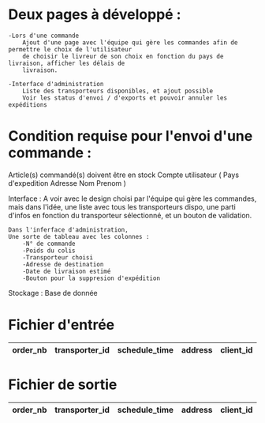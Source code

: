 # Deux pages à développé :
	-Lors d'une commande
		Ajout d'une page avec l'équipe qui gère les commandes afin de permettre le choix de l'utilisateur
		de choisir le livreur de son choix en fonction du pays de livraison, afficher les délais de 
		livraison.
	
	-Interface d'administration
		Liste des transporteurs disponibles, et ajout possible
		Voir les status d'envoi / d'exports et pouvoir annuler les expéditions


# Condition requise pour l'envoi d'une commande :
Article(s) commandé(s) doivent être en stock
Compte utilisateur
	(
	Pays d'expedition
	Adresse
	Nom Prenom
	)


Interface :
	A voir avec le design choisi par l'équipe qui gère les commandes, mais dans l'idée, une liste avec tous les
	transporteurs dispo, une parti d'infos en fonction du transporteur sélectionné, et un bouton de validation.

	Dans l'inferface d'administration,
	Une sorte de tableau avec les colonnes :
		-N° de commande
		-Poids du colis
		-Transporteur choisi
		-Adresse de destination
		-Date de livraison estimé
		-Bouton pour la suppresion d'expédition

Stockage :
	Base de donnée


# Fichier d'entrée
|  order_nb   |  transporter_id  |  schedule_time  |  address  |  client_id  |
| :---------: | :--------------: |  :-----------:  |  :-----:  |  :-------:  |

# Fichier de sortie
|  order_nb   |  transporter_id  |  schedule_time  |  address  |  client_id  |
| :---------: | :--------------: |  :-----------:  |  :-----:  |  :-------:  |